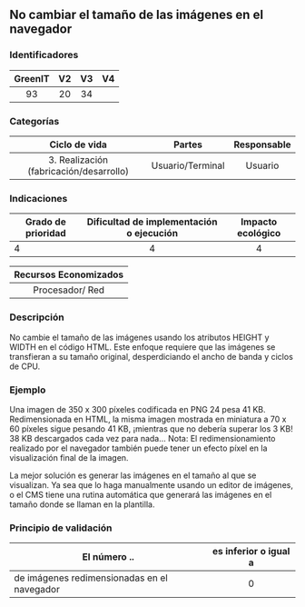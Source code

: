 ## No cambiar el tamaño de las imágenes en el navegador

### Identificadores

| GreenIT | V2 | V3 | V4 |
|:-------:|:----:|:----:|:----:|
|  93   | 20  | 34 | |

### Categorías

| Ciclo de vida | Partes | Responsable  |
|:---------:|:----:|:----:|
| 3. Realización (fabricación/desarrollo) | Usuario/Terminal | Usuario |

### Indicaciones

| Grado de prioridad   | Dificultad de implementación o ejecución | Impacto ecológico   |
|-------------------|:-------------------------:|:---------------------:|
| 4 | 4 | 4 |

|Recursos Economizados   |
|:----------------------------------------------------------:|
| Procesador/ Red  |

### Descripción

No cambie el tamaño de las imágenes usando los atributos HEIGHT y WIDTH en el código HTML. Este enfoque requiere que las imágenes se transfieran a su tamaño original, desperdiciando el ancho de banda y ciclos de CPU.

### Ejemplo

Una imagen de 350 x 300 píxeles codificada en PNG 24 pesa 41 KB. Redimensionada en HTML, la misma imagen mostrada en miniatura a 70 x 60 píxeles sigue pesando 41 KB, ¡mientras que no debería superar los 3 KB! 38 KB descargados cada vez para nada... Nota: El redimensionamiento realizado por el navegador también puede tener un efecto píxel en la visualización final de la imagen.

La mejor solución es generar las imágenes en el tamaño al que se visualizan. Ya sea que lo haga manualmente usando un editor de imágenes, o el CMS tiene una rutina automática que generará las imágenes en el tamaño donde se llaman en la plantilla.

### Principio de validación

| El número ..   | es inferior o igual a   |  
|-------------------|:-------------------------:|
| de imágenes redimensionadas en el navegador | 0  |

